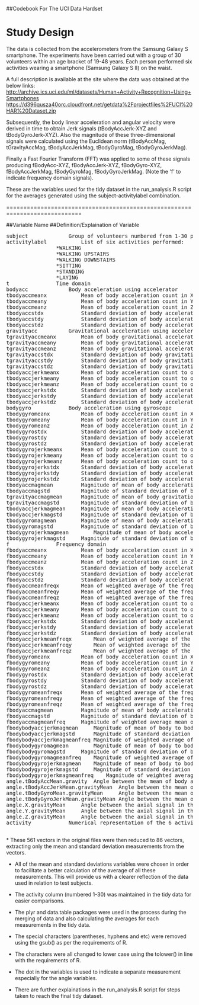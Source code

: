 ##Codebook For The UCI Data Hardset 

Study Design
==========================================================================
The data is collected from the accelerometers from the Samsung Galaxy S smartphone. The experiments have been carried out with a group of 30 volunteers within an age bracket of 19-48 years. Each person performed six activities wearing a smartphone (Samsung Galaxy S II) on the waist.

A full description is available at the site where the data was obtained at the below links:  
http://archive.ics.uci.edu/ml/datasets/Human+Activity+Recognition+Using+Smartphones 
https://d396qusza40orc.cloudfront.net/getdata%2Fprojectfiles%2FUCI%20HAR%20Dataset.zip

Subsequently, the body linear acceleration and angular velocity were derived in time to obtain Jerk signals (tBodyAccJerk-XYZ and tBodyGyroJerk-XYZ). Also the magnitude of these three-dimensional signals were calculated using the Euclidean norm (tBodyAccMag, tGravityAccMag, tBodyAccJerkMag, tBodyGyroMag, tBodyGyroJerkMag). 

Finally a Fast Fourier Transform (FFT) was applied to some of these signals producing fBodyAcc-XYZ, fBodyAccJerk-XYZ, fBodyGyro-XYZ, fBodyAccJerkMag, fBodyGyroMag, fBodyGyroJerkMag. (Note the 'f' to indicate frequency domain signals). 

These are the variables used for the tidy dataset in the run_analysis.R script for the averages generated using the subject-activitylabel combination.

============================================================================

##Variable Name    		##Definition/Explaination of Variable
  <div class="markdown-body">
  <pre style='font-family:;'>
subject 			Group of volunteers numbered from 1-30 participating in the experiment
activitylabel			List of six activities performed:
				*WALKING
				*WALKING UPSTAIRS
				*WALKING DOWNSTAIRS
				*SITTING
				*STANDING
				*LAYING
t				Time domain 
bodyacc				Body acceleration using accelerator
tbodyaccmeanx			Mean of body acceleration count in X-axial direction of phone
tbodyaccmeany			Mean of body acceleration count in Y-axial direction of phone
tbodyaccmeanz			Mean of body acceleration count in Z-axial direction of phone
tbodyaccstdx			Standard deviation of body acceleration in X-axial direction of phone
tbodyaccstdy			Standard deviation of body acceleration in Y-axial direction of phone
tbodyaccstdz			Standard deviation of body acceleration in Z-axial direction of phone
gravityacc			Gravitational acceleration using accelerator
tgravityaccmeanx		Mean of body gravitational acceleration count in X-axial direction of phone
tgravityaccmeany		Mean of body gravitational acceleration count in Y-axial direction of phone
tgravityaccmeanz		Mean of body gravitational acceleration count in Z-axial direction of phone
tgravityaccstdx			Standard deviation of body gravitational acceleration towards X-axial direction of phone
tgravityaccstdy			Standard deviation of body gravitational acceleration towards Y-axial direction of phone
tgravityaccstdz			Standard deviation of body gravitational acceleration towards Z-axial direction of phone
tbodyaccjerkmeanx		Mean of body acceleration count to obtain jerk signals in X-axial direction of phone
tbodyaccjerkmeany		Mean of body acceleration count to obtain jerk signals in Y-axial direction of phone
tbodyaccjerkmeanz		Mean of body acceleration count to obtain jerk signals in Z-axial direction of phone
tbodyaccjerkstdx		Standard deviation of body acceleration count to obtain jerk signals in X-axial direction of phone
tbodyaccjerkstdy		Standard deviation of body acceleration count to obtain jerk signals in Y-axial direction of phone
tbodyaccjerkstdz		Standard deviation of body acceleration count to obtain jerk signals in Z-axial direction of phone
bodygyro			Body acceleration using gyroscope
tbodygyromeanx			Mean of body acceleration count in X-axial direction of phone
tbodygyromeany			Mean of body acceleration count in Y-axial direction of phone
tbodygyromeanz			Mean of body acceleration count in Z-axial direction of phone
tbodygyrostdx			Standard deviation of body acceleration in X-axial direction of phone
tbodygyrostdy			Standard deviation of body acceleration in Y-axial direction of phone
tbodygyrostdz			Standard deviation of body acceleration in Z-axial direction of phone
tbodygyrojerkmeanx		Mean of body acceleration count to obtain jerk signals in X-axial direction of phone
tbodygyrojerkmeany		Mean of body acceleration count to obtain jerk signals in Y-axial direction of phone
tbodygyrojerkmeanz		Mean of body acceleration count to obtain jerk signals in Z-axial direction of phone
tbodygyrojerkstdx		Standard deviation of body acceleration count to obtain jerk signals in X-axial direction of phone
tbodygyrojerkstdy		Standard deviation of body acceleration count to obtain jerk signals in Y-axial direction of phone
tbodygyrojerkstdz		Standard deviation of body acceleration count to obtain jerk signals in Z-axial direction of phone
tbodyaccmagmean			Magnitude of mean of body acceleration count in time domain
tbodyaccmagstd			Magnitude of standard deviation of body acceleration count in time domain
tgravityaccmagmean		Magnitude of mean of body gravitational  acceleration count in time domain
tgravityaccmagstd		Magnitude of standard deviation of body gravitational  acceleration count in time domain
tbodyaccjerkmagmean		Magnitude of mean of body acceleration count to obtain jerk signals in time domain
tbodyaccjerkmagstd		Magnitude of standard deviation of body acceleration count to obtain jerk signals in time domain
tbodygyromagmean		Magnitude of mean of body acceleration count using gyroscope in time domain
tbodygyromagstd			Magnitude of standard deviation of body acceleration count using gyroscope in time domain
tbodygyrojerkmagmean		Magnitude of mean of body acceleration count using gyroscope to obtain jerk signals in time domain
tbodygyrojerkmagstd		Magnitude of standard deviation of body acceleration count using gyroscope to obtain jerk signals in time domain
f				Frequency domain
fbodyaccmeanx			Mean of body acceleration count in X-axial direction of phone
fbodyaccmeany			Mean of body acceleration count in Y-axial direction of phone
fbodyaccmeanz			Mean of body acceleration count in Z-axial direction of phone
fbodyaccstdx			Standard deviation of body acceleration in X-axial direction of phone
fbodyaccstdy			Standard deviation of body acceleration in Y-axial direction of phone
fbodyaccstdz			Standard deviation of body acceleration in Z-axial direction of phone
fbodyaccmeanfreqx		Mean of weighted average of the frequency components in body acceleration count in X-axial direction of phone
fbodyaccmeanfreqy		Mean of weighted average of the frequency components in body acceleration count in Y-axial direction of phone
fbodyaccmeanfreqz		Mean of weighted average of the frequency components in body acceleration count in Z-axial direction of phone
fbodyaccjerkmeanx		Mean of body acceleration count to obtain jerk signals in X-axial direction of phone
fbodyaccjerkmeany		Mean of body acceleration count to obtain jerk signals in Y-axial direction of phone
fbodyaccjerkmeanz		Mean of body acceleration count to obtain jerk signals in Z-axial direction of phone
fbodyaccjerkstdx		Standard deviation of body acceleration count to obtain jerk signals in X-axial direction of phone
fbodyaccjerkstdy		Standard deviation of body acceleration count to obtain jerk signals in Y-axial direction of phone
fbodyaccjerkstdz		Standard deviation of body acceleration count to obtain jerk signals in Z-axial direction of phone
fbodyaccjerkmeanfreqx		Mean of weighted average of the frequency components in body acceleration to obtain jerk signals count in X-axial direction of phone
fbodyaccjerkmeanfreqy		Mean of weighted average of the frequency components in body acceleration to obtain jerk signals count in Y-axial direction of phone
fbodyaccjerkmeanfreqz		Mean of weighted average of the frequency components in body acceleration to obtain jerk signals count in Z-axial direction of phone
fbodygyromeanx			Mean of body acceleration count in X-axial direction of phone
fbodygyromeany			Mean of body acceleration count in Y-axial direction of phone
fbodygyromeanz			Mean of body acceleration count in Z-axial direction of phone
fbodygyrostdx			Standard deviation of body acceleration in X-axial direction of phone
fbodygyrostdy			Standard deviation of body acceleration in Y-axial direction of phone
fbodygyrostdz			Standard deviation of body acceleration in Z-axial direction of phone
fbodygyromeanfreqx		Mean of weighted average of the frequency components in body gravitation to obtain jerk signals count in X-axial direction of phone
fbodygyromeanfreqy		Mean of weighted average of the frequency components in body gravitation to obtain jerk signals count in Y-axial direction of phone
fbodygyromeanfreqz		Mean of weighted average of the frequency components in body gravitation to obtain jerk signals count in Z-axial direction of phone
fbodyaccmagmean			Magnitude of mean of body acceleration count in frequency domain
fbodyaccmagstd			Magnitude of standard deviation of body acceleration count in frequency domain
fbodyaccmagmeanfreq		Magnitude of weighted average mean of body  acceleration count in frequency domain
fbodybodyaccjerkmagmean		Magnitude of mean of body to body acceleration count to obtain jerk signals in frequency domain
fbodybodyaccjerkmagstd		Magnitude of standard deviation of body to body acceleration count to obtain jerk signals in frequency domain
fbodybodyaccjerkmagmeanfreq	Magnitude of weighted average of mean of body to body acceleration count to obtain jerk signals in frequency domain
fbodybodygyromagmean		Magnitude of mean of body to body acceleration count using gyroscope to obtain jerk signals in frequency domain
fbodybodygyromagstd		Magnitude of standard deviation of body to body acceleration count using gyroscope to obtain jerk signals in frequency domain
fbodybodygyromagmeanfreq	Magnitude of weighted average of mean of body to body acceleration count using gyroscope in frequency domain
fbodybodygyrojerkmagmean	Magnitude of mean of body to body acceleration count using gyroscope to obtain jerk signals in frequency domain
fbodybodygyrojerkmagstd		Magnitude of standard deviation of body to body acceleration count using gyroscope to obtain jerk signals in frequency domain
fbodybodygyrojerkmagmeanfreq	Magnitude of weighted average of mean of body to body acceleration count using gyroscope to obtain jerk signals in frequency domain
angle.tBodyAccMean.gravity	Angle between the mean of body acceleration to gravity
angle.tBodyAccJerkMean.gravityMean	Angle between the mean of body acceleration to obtain jerk signals to gravity mean
angle.tBodyGyroMean.gravityMean		Angle between the mean of body acceleration using gryoscope to gravity mean
angle.tBodyGyroJerkMean.gravityMean	Angle between the mean of body acceleration using gryoscope to obtain jerk signals to gravity mean
angle.X.gravityMean		Angle between the axial signal in the X direction to gravity mean
angle.Y.gravityMean		Angle between the axial signal in the Y direction to gravity mean
angle.Z.gravityMean		Angle between the axial signal in the Z direction to gravity mean
activity			Numerical representation of the 6 activities

</pre>
</div>
* These 561 vectors in the original files were then reduced to 86 vectors, extracting only the mean and standard deviation measurements from the vectors. 

* All of the mean and standard deviations variables were chosen in order to facilitate a better calculation of the average of all these measurements. This will provide us with a clearer reflection of the data used in relation to test subjects.

* The activity column (numbered 1-30) was maintained in the tidy data for easier comparisons.

* The plyr and data.table packages were used in the process during the merging of data and also calculating the averages for each measurements in the tidy data.

* The special characters (parentheses, hyphens and etc) were removed using the gsub() as per the requirements of R.

* The characters were all changed to lower case using the tolower() in line with the requirements of R.

* The dot in the variables is used to indicate a separate measurement especially for the angle variables.

* There are further explainations in the run_analysis.R script for steps taken to reach the final tidy dataset.
